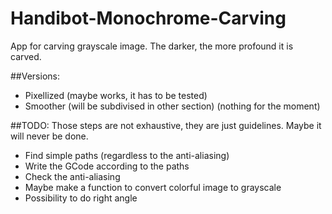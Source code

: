 # Handibot-Monochrome-Carving
App for carving grayscale image. The darker, the more profound it is carved.

##Versions:
* Pixellized  (maybe works, it has to be tested)
* Smoother (will be subdivised in other section) (nothing for the moment)

##TODO:
Those steps are not exhaustive, they are just guidelines. Maybe it will never be
done.
* Find simple paths (regardless to the anti-aliasing)
* Write the GCode according to the paths
* Check the anti-aliasing
* Maybe make a function to convert colorful image to grayscale
* Possibility to do right angle

